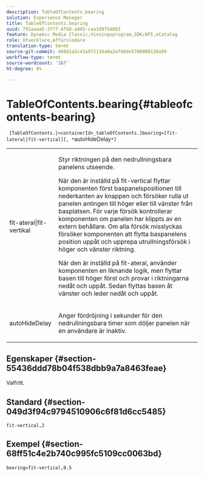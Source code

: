 ```yaml
---
description: TableOfContents.bearing
solution: Experience Manager
title: TableOfContents.bearing
uuid: 791aaaa5-3777-4f68-a445-caa3d975d883
feature: Dynamic Media Classic,Visningsprogram,SDK/API,eCatalog
role: Utvecklare,Affärsledare
translation-type: tm+mt
source-git-commit: 469d1a5c43a972116a8a2efb0de5708800130a99
workflow-type: tm+mt
source-wordcount: '167'
ht-degree: 0%

---
```



# TableOfContents.bearing{#tableofcontents-bearing}

` [TableOfContents.|<containerId>_tableOfContents.]bearing=[fit-lateral|fit-vertical][, *`autoHideDelay`*]`

<table id="table_5151E6EA076C4AAD8D952A09E1F17C44"> 
 <tbody> 
  <tr> 
   <td> <p> <span class="codeph"> fit-ateral|fit-vertikal</span> </p> </td> 
   <td> <p> Styr riktningen på den nedrullningsbara panelens utseende. </p> <p>När den är inställd på <span class="codeph"> fit-vertical</span> flyttar komponenten först baspanelspositionen till nederkanten av knappen och försöker rulla ut panelen antingen till höger eller till vänster från basplatsen. För varje försök kontrollerar komponenten om panelen har klippts av en extern behållare. Om alla försök misslyckas försöker komponenten att flytta baspanelens position uppåt och upprepa utrullningsförsök i höger och vänster riktning. </p> <p>När den är inställd på <span class="codeph"> fit-ateral</span>, använder komponenten en liknande logik, men flyttar basen till höger först och provar i riktningarna nedåt och uppåt. Sedan flyttas basen åt vänster och leder nedåt och uppåt. </p> </td> 
  </tr> 
  <tr> 
   <td> <p> <span class="codeph"><span class="varname"> autoHideDelay</span></span> </p> </td> 
   <td> <p> Anger fördröjning i sekunder för den nedrullningsbara timer som döljer panelen när en användare är inaktiv. </p> </td> 
  </tr> 
 </tbody> 
</table>

## Egenskaper {#section-55436ddd78b04f538dbb9a7a8463feae}

Valfritt.

## Standard {#section-049d3f94c9794510906c6f81d6cc5485}

`fit-vertical,2`

## Exempel {#section-68ff51c4e2b740c995fc5109cc0063bd}

`bearing=fit-vertical,0.5`

